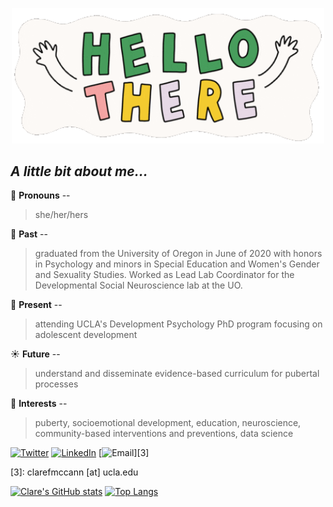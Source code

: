 <p align="center">
  
<img width="500" src="https://github.com/clarefmccann/clarefmccann/blob/main/hello_gif.gif" alt="Hello there!"> 

</p>
   
## *A little bit about me...*
   
🌷  **Pronouns** -- 
> she/her/hers

🌟  **Past** -- 
> graduated from the University of Oregon in June of 2020 with honors in Psychology and minors in Special Education and Women's Gender and Sexuality Studies. Worked as Lead Lab Coordinator for the Developmental Social Neuroscience lab at the UO. 

🌲  **Present** -- 
> attending UCLA's Development Psychology PhD program focusing on adolescent development

☀️  **Future** -- 
> understand and disseminate evidence-based curriculum for pubertal processes

🧠  **Interests** -- 
> puberty, socioemotional development, education, neuroscience, community-based interventions and preventions, data science

[![Twitter][1.2]][1] [![LinkedIn][3.2]][2] [![Email][2.2]][3]


[1.2]: https://img.icons8.com/doodle/60/000000/twitter--v1.png
[3.2]: https://img.icons8.com/doodle/60/000000/linkedin--v2.png
[2.2]: https://img.icons8.com/doodle/60/000000/mail-with-wings.png


[1]: https://twitter.com/clarefmccann 
[2]: https://www.linkedin.com/in/clare-mccann-9a5172192/
[3]: clarefmccann [at] ucla.edu
  


[![Clare's GitHub stats](https://github-readme-stats.vercel.app/api?username=clarefmccann&count_private=true&show_icons=true&theme=dracula)](https://github.com/anuraghazra/github-readme-stats) 
[![Top Langs](https://github-readme-stats.vercel.app/api/top-langs/?username=clarefmccann&layout=compact&langs_count=6&hide=html,scss
)](https://github.com/anuraghazra/github-readme-stats)
